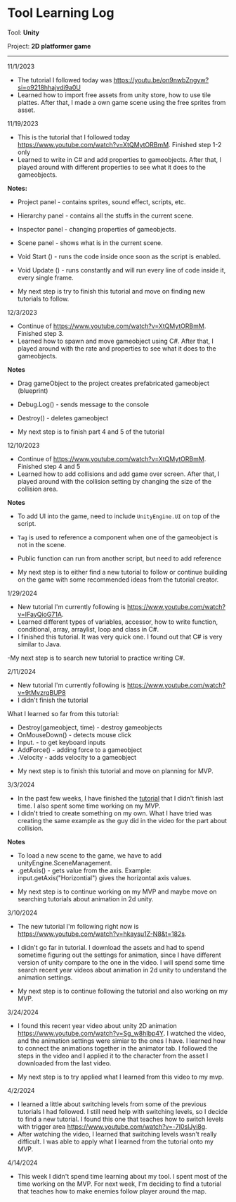 # Tool Learning Log

Tool: **Unity**

Project: **2D platformer game**

---
11/1/2023
* The tutorial I followed today was https://youtu.be/on9nwbZngyw?si=o9218hhajvdi9a0U
* Learned how to import free assets from unity store, how to use tile plattes. After that, I made a own game scene using the free sprites from asset.
  
11/19/2023
* This is the tutorial that I followed today https://www.youtube.com/watch?v=XtQMytORBmM. Finished step 1-2 only
* Learned to write in C# and add properties to gameobjects. After that, I played around with different properties to see what it does to the gameobjects.

**Notes:**
- Project panel - contains sprites, sound effect, scripts, etc.
- Hierarchy panel  - contains all the stuffs in the current scene.
- Inspector panel - changing properties of gameobjects.
- Scene panel - shows what is in the current scene.
- Void Start () - runs the code inside once soon as the script is enabled.
- Void Update () - runs constantly and will run every line of code inside it, every single frame.

- My next step is try to finish this tutorial and move on finding new tutorials to follow.

12/3/2023
* Continue of https://www.youtube.com/watch?v=XtQMytORBmM. Finished step 3.
* Learned how to spawn and move gameobject using C#. After that, I played around with the rate and properties to see what it does to the gameobjects.

**Notes**
- Drag gameObject to the project creates prefabricated gameobject (blueprint)
- Debug.Log() - sends message to the console
- Destroy() - deletes gameobject

- My next step is to finish part 4 and 5 of the tutorial

12/10/2023
* Continue of https://www.youtube.com/watch?v=XtQMytORBmM. Finished step 4 and 5
* Learned how to add collisions and add game over screen. After that, I played around with the collision setting by changing the size of the collision area.

**Notes**
- To add UI into the game, need to include `UnityEngine.UI` on top of the script.
- `Tag` is used to reference a component when one of the gameobject is not in the scene.
- Public function can run from another script, but need to add reference

- My next step is to either find a new tutorial to follow or continue building on the game with some recommended ideas from the tutorial creator.

1/29/2024
* New tutorial I'm currently following is https://www.youtube.com/watch?v=IFayQioG71A.
* Learned different types of variables, accessor, how to write function, conditional, array, arraylist, loop and class in C#.
* I finished this tutorial. It was very quick one. I found out that C# is very similar to Java.

-My next step is to search new tutorial to practice writing C#.

2/11/2024
* New tutorial I'm currently following is https://www.youtube.com/watch?v=9tMvzrqBUP8
* I didn't finish the tutorial
  
What I learned so far from this tutorial:
* Destroy(gameobject, time) - destroy gameobjects
* OnMouseDown() - detects mouse click
* Input. - to get keyboard inputs
* AddForce() - adding force to a gameobject
* .Velocity - adds velocity to a gameobject

- My next step is to finish this tutorial and move on planning for MVP.

3/3/2024
* In the past few weeks, I have finished the [tutorial](https://www.youtube.com/watch?v=9tMvzrqBUP8) that I didn't finish last time. I also spent some time working on my MVP.
* I didn't tried to create something on my own. What I have tried was creating the same example as the guy did in the video for the part about collision.

**Notes**
* To load a new scene to the game, we have to add unityEngine.SceneManagement.
* .getAxis() - gets value from the axis. Example: input.getAxis("Horizontial") gives the horizontal axis values.

- My next step is to continue working on my MVP and maybe move on searching tutorials about animation in 2d unity.

3/10/2024
* The new tutorial I'm following right now is https://www.youtube.com/watch?v=hkaysu1Z-N8&t=182s.
* I didn't go far in tutorial. I download the assets and had to spend sometime figuring out the settings for animation, since I have different version of unity compare to the one in the video. I will spend some time search recent year videos about animation in 2d unity to understand the animation settings.

* My next step is to continue following the tutorial and also working on my MVP.

3/24/2024
* I found this recent year video about unity 2D animation https://www.youtube.com/watch?v=Sg_w8hIbp4Y. I watched the video, and the animation settings were simiar to the ones I have. I learned how to connect the animations together in the animator tab. I followed the steps in the video and I applied it to the character from the asset I downloaded from the last video. 

* My next step is to try applied what I learned from this video to my mvp.

4/2/2024
* I learned a little about switching levels from some of the previous tutorials I had followed. I still need help with switching levels, so I decide to find a new tutorial. I found this one that teaches how to switch levels with trigger area https://www.youtube.com/watch?v=-7I0slJyi8g.
* After watching the video, I learned that switching levels wasn't really difficult. I was able to apply what I learned from the tutorial onto my MVP.

4/14/2024
* This week I didn't spend time learning about my tool. I spent most of the time working on the MVP. For next week, I'm deciding to find a tutorial that teaches how to make enemies follow player around the map.


<!--
Tutorial for enemy ai https://www.youtube.com/watch?v=2SXa10ILJms
Tutorial enemy patrolling https://www.youtube.com/watch?v=RuvfOl8HhhM
-->
<!-- 
* Links you used today (websites, videos, etc)
* Things you tried, progress you made, etc
* Challenges, a-ha moments, etc
* Questions you still have
* What you're going to try next
-->



